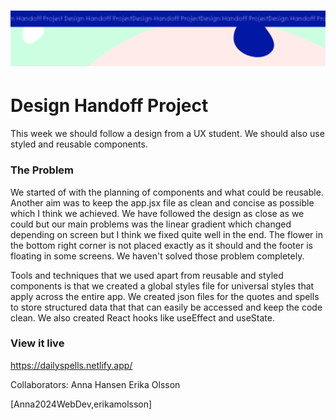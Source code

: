 <h1 align="center">
  <a href="">
    <img src="/src/assets/design-handoff.svg" alt="Project Banner Image">
  </a>
</h1>

# Design Handoff Project

This week we should follow a design from a UX student. We should also use styled and reusable components.

### The Problem

We started of with the planning of components and what could be reusable. Another aim was to keep the app.jsx file as clean and concise as possible which I think we achieved. We have followed the design as close as we could but our main problems was the linear gradient which changed depending on screen but I think we fixed quite well in the end. The flower in the bottom right corner is not placed exactly as it should and the footer is floating in some screens. We haven't solved those problem completely.

Tools and techniques that we used apart from reusable and styled components is that we created a global styles file for universal styles that apply across the entire app. We created json files for the quotes and spells to store structured data that that can easily be accessed and keep the code clean. We also created React hooks like useEffect and useState.

### View it live

https://dailyspells.netlify.app/

Collaborators:
Anna Hansen
Erika Olsson

[Anna2024WebDev,erikamolsson]
